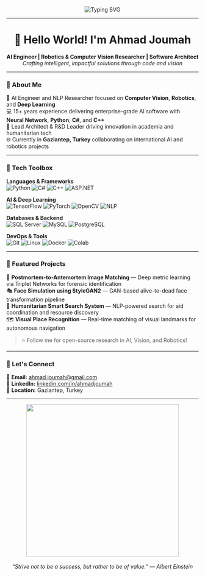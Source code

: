 <!-- Profile README for Ahmad Joumah -->

<div align="center">
  <img src="https://readme-typing-svg.herokuapp.com?font=Fira+Code&size=22&duration=4000&pause=500&color=F75C7E&center=true&vCenter=true&width=650&lines=+Artificial+Intelligence+|+Computer+Vision+|+Robotics+Researcher;ASP.NET+Expert+|+Python+|+C%23+|+C%2B%2B;R%26D+Leader+|+Software+Architect+|+Team+Mentor" alt="Typing SVG" />
</div>



---

<h1 align="center">👋 Hello World! I'm Ahmad Joumah</h1>

<p align="center">
  <b>AI Engineer | Robotics & Computer Vision Researcher | Software Architect</b><br>
  <i>Crafting intelligent, impactful solutions through code and vision</i>
</p>

---

### 🧠 About Me

🚀 AI Engineer and NLP Researcher focused on **Computer Vision**, **Robotics**, and **Deep Learning**  
💻 15+ years experience delivering enterprise-grade AI software with **Neural Network**, **Python**, **C#**, and **C++**  
🔬 Lead Architect & R&D Leader driving innovation in academia and humanitarian tech  
🌐 Currently in **Gaziantep, Turkey** collaborating on international AI and robotics projects

---

### 🧰 Tech Toolbox

**Languages & Frameworks**  
![Python](https://img.shields.io/badge/Python-3670A0?style=for-the-badge&logo=python&logoColor=ffdd54)
![C#](https://img.shields.io/badge/C%23-239120?style=for-the-badge&logo=c-sharp&logoColor=white)
![C++](https://img.shields.io/badge/C++-00599C?style=for-the-badge&logo=cplusplus&logoColor=white)
![ASP.NET](https://img.shields.io/badge/ASP.NET-512BD4?style=for-the-badge&logo=dotnet&logoColor=white)

**AI & Deep Learning**  
![TensorFlow](https://img.shields.io/badge/TensorFlow-FF6F00?style=for-the-badge&logo=tensorflow&logoColor=white)
![PyTorch](https://img.shields.io/badge/PyTorch-EE4C2C?style=for-the-badge&logo=pytorch&logoColor=white)
![OpenCV](https://img.shields.io/badge/OpenCV-27338e?style=for-the-badge&logo=opencv&logoColor=white)
![NLP](https://img.shields.io/badge/NLP-BERT-yellowgreen?style=for-the-badge)

**Databases & Backend**  
![SQL Server](https://img.shields.io/badge/SQL%20Server-CC2927?style=for-the-badge&logo=microsoftsqlserver&logoColor=white)
![MySQL](https://img.shields.io/badge/MySQL-005C84?style=for-the-badge&logo=mysql&logoColor=white)
![PostgreSQL](https://img.shields.io/badge/PostgreSQL-336791?style=for-the-badge&logo=postgresql&logoColor=white)

**DevOps & Tools**  
![Git](https://img.shields.io/badge/Git-F05032?style=for-the-badge&logo=git&logoColor=white)
![Linux](https://img.shields.io/badge/Linux-FCC624?style=for-the-badge&logo=linux&logoColor=black)
![Docker](https://img.shields.io/badge/Docker-2496ED?style=for-the-badge&logo=docker&logoColor=white)
![Colab](https://img.shields.io/badge/Google%20Colab-F9AB00?style=for-the-badge&logo=googlecolab&logoColor=white)

---

### 📁 Featured Projects

🔬 **Postmortem-to-Antemortem Image Matching** — Deep metric learning via Triplet Networks for forensic identification  
🎭 **Face Simulation using StyleGAN2** — GAN-based alive-to-dead face transformation pipeline  
🔎 **Humanitarian Smart Search System** — NLP-powered search for aid coordination and resource discovery  
🗺️ **Visual Place Recognition** — Real-time matching of visual landmarks for autonomous navigation

> ⭐ Follow me for open-source research in AI, Vision, and Robotics!

---

### 🤝 Let's Connect

📧 **Email:** [ahmad.joumah@gmail.com](mailto:ahmad.joumah@gmail.com)  
🔗 **LinkedIn:** [linkedin.com/in/ahmadjoumah](https://linkedin.com/in/ahmadjoumah)  
📍 **Location:** Gaziantep, Turkey

---

<div align="center">
  <img src="https://media.giphy.com/media/qgQUggAC3Pfv687qPC/giphy.gif" width="400" />
  <br><br>
  <i>“Strive not to be a success, but rather to be of value.” — Albert Einstein</i>
</div>
